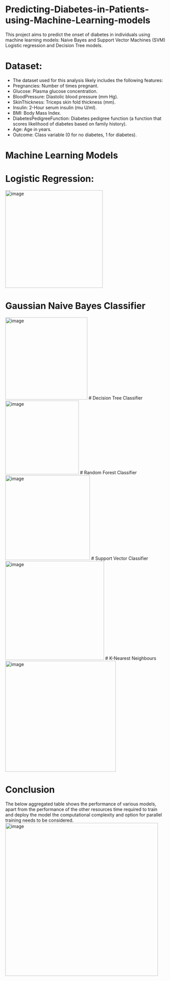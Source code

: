 # Predicting-Diabetes-in-Patients-using-Machine-Learning-models
This project aims to predict the onset of diabetes in individuals using machine learning models: Naive Bayes and Support Vector Machines (SVM) Logistic regression and Decision Tree models.

# Dataset:
- The dataset used for this analysis likely includes the following features:
- Pregnancies: Number of times pregnant.
- Glucose: Plasma glucose concentration.
- BloodPressure: Diastolic blood pressure (mm Hg).  
- SkinThickness: Triceps skin fold thickness (mm).
- Insulin: 2-Hour serum insulin (mu U/ml).
- BMI: Body Mass Index.
- DiabetesPedigreeFunction: Diabetes pedigree function (a function that scores likelihood of diabetes based on family history).
- Age: Age in years.
- Outcome: Class variable (0 for no diabetes, 1 for diabetes).

# Machine Learning Models

# Logistic Regression:
<img width="305" alt="image" src="https://github.com/user-attachments/assets/1d89a40c-fe28-4de1-be0e-f183378d1d69" />

# Gaussian Naive Bayes Classifier
<img width="257" alt="image" src="https://github.com/user-attachments/assets/ee15f1df-447a-4198-a338-2a34194ee4be" />
# Decision Tree Classifier
<img width="230" alt="image" src="https://github.com/user-attachments/assets/ef4025af-af5e-435e-9ce4-374e4c5d2b26" />
# Random Forest Classifier
<img width="265" alt="image" src="https://github.com/user-attachments/assets/b0e503dc-5317-41df-8bc7-78bf742e93e8" />
# Support Vector Classifier
<img width="309" alt="image" src="https://github.com/user-attachments/assets/dd6ecff6-5548-4026-ab8c-cf2ab2686f44" />
# K-Nearest Neighbours
<img width="346" alt="image" src="https://github.com/user-attachments/assets/f11abd11-6a78-4e63-a99d-5c195b42dc8d" />

# Conclusion
The below aggregated table shows the performance of various models, apart from the performance of the other resources time required to train and deploy the model the computational complexity and option for parallel training needs to be considered.
<img width="478" alt="image" src="https://github.com/user-attachments/assets/18d65e38-13ad-4ac2-a4ca-7265b140da28" />








